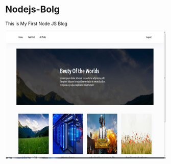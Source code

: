 # Nodejs-Bolg
This is My First Node JS Blog

<p align="center">

  <img src="https://github.com/aliashfak178/PICS/blob/main/PICS/node-blog.JPG" alt="Coder JPG" width="500" height="400">
  
</p>
